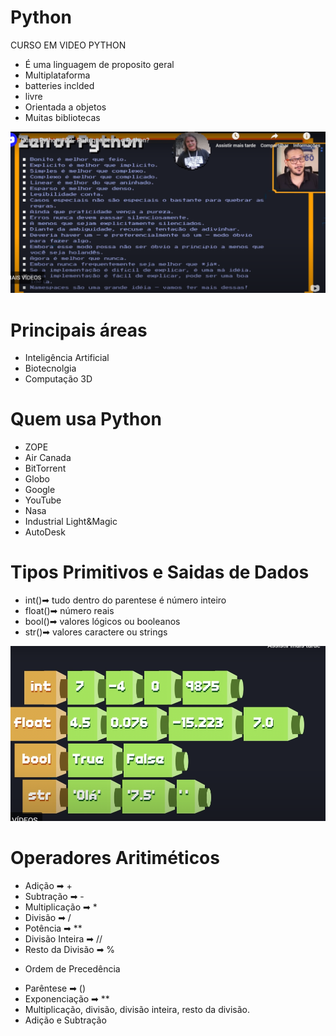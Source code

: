 # Python
CURSO EM VIDEO PYTHON

* É uma linguagem de proposito geral
* Multiplataforma
* batteries inclded
* livre
* Orientada a objetos
* Muitas bibliotecas

![alt text](image.png)

# Principais áreas
* Inteligência Artificial
* Biotecnolgia
* Computação 3D

# Quem usa Python
* ZOPE
* Air Canada
* BitTorrent
* Globo
* Google
* YouTube
* Nasa
* Industrial Light&Magic
* AutoDesk

# Tipos Primitivos e Saidas de Dados
* int()➡ tudo dentro do parentese é número inteiro
* float()➡ número reais
* bool()➡ valores lógicos ou booleanos
* str()➡ valores caractere ou strings

![alt text](image-1.png)

# Operadores Aritiméticos
* Adição ➡ +
* Subtração ➡ -
* Multiplicação ➡ *
* Divisão ➡ /
* Potência ➡ **
* Divisão Inteira ➡ //
* Resto da Divisão ➡ %

+ Ordem de Precedência
* Parêntese ➡ ()
* Exponenciação ➡ **
* Multiplicação, divisão, divisão inteira, resto da divisão.
* Adição e Subtração